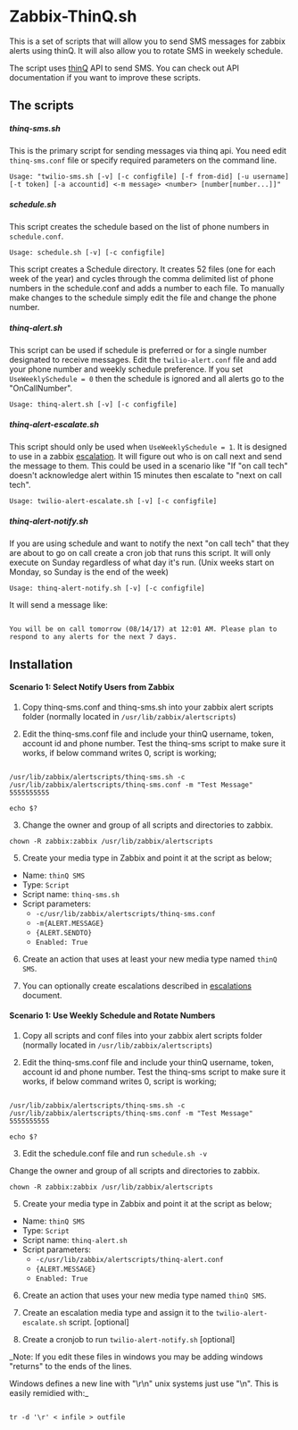 # Zabbix-ThinQ.sh

This is a set of scripts that will allow you to send SMS messages for zabbix alerts using thinQ. It will also allow you to rotate SMS in weekely schedule.

The script uses [thinQ](https://apidocs.thinq.com/) API to send SMS. You can check out API documentation if you want to improve these scripts.



## The scripts

##### thinq-sms.sh

This is the primary script for sending messages via thinq api. You need edit ``thinq-sms.conf`` file or specify required parameters on the command line.

``Usage: "twilio-sms.sh [-v] [-c configfile] [-f from-did] [-u username] [-t token] [-a accountid] <-m message> <number> [number[number...]]"``

  

##### schedule.sh

This script creates the schedule based on the list of phone numbers in ``schedule.conf``.

``Usage: schedule.sh [-v] [-c configfile]``

This script creates a Schedule directory. It creates 52 files (one for each week of the year) and cycles through the comma delimited list of phone numbers in the schedule.conf and adds a number to each file. To manually make changes to the schedule simply edit the file and change the phone number.

  

##### thinq-alert.sh

This script can be used if schedule is preferred or for a single number designated to receive messages. Edit the ``twilio-alert.conf`` file and add your phone number and weekly schedule preference. If you set ``UseWeeklySchedule = 0`` then the schedule is ignored and all alerts go to the "OnCallNumber".

``Usage: thinq-alert.sh [-v] [-c configfile]``  

##### thinq-alert-escalate.sh

This script should only be used when ``UseWeeklySchedule = 1``. It is designed to use in a zabbix [escalation](https://www.zabbix.com/documentation/3.2/manual/config/notifications/action/escalations). It will figure out who is on call next and send the message to them. This could be used in a scenario like "If "on call tech" doesn't acknowledge alert within 15 minutes then escalate to "next on call tech".

 ``Usage: twilio-alert-escalate.sh [-v] [-c configfile]`` 

##### thinq-alert-notify.sh

If you are using schedule and want to notify the next "on call tech" that they are about to go on call create a cron job that runs this script. It will only execute on Sunday regardless of what day it's run. (Unix weeks start on Monday, so Sunday is the end of the week) 

``Usage: thinq-alert-notify.sh [-v] [-c configfile]``

It will send a message like:
```

You will be on call tomorrow (08/14/17) at 12:01 AM. Please plan to respond to any alerts for the next 7 days.

```

  

## Installation

#### Scenario 1: Select Notify Users from Zabbix 

1. Copy thinq-sms.conf and  thinq-sms.sh into your zabbix alert scripts folder (normally located in ``/usr/lib/zabbix/alertscripts``)

2. Edit the thinq-sms.conf file and include your thinQ username, token, account id and phone number. Test the thinq-sms script to make sure it works, if below command writes 0, script is working;

```

/usr/lib/zabbix/alertscripts/thinq-sms.sh -c /usr/lib/zabbix/alertscripts/thinq-sms.conf -m "Test Message" 5555555555

echo $?

```

3. Change the owner and group of all scripts and directories to zabbix.

  

```chown -R zabbix:zabbix /usr/lib/zabbix/alertscripts```

5. Create your media type in Zabbix and point it at the script as below;

- Name: `thinQ SMS`
- Type: `Script`
- Script name: `thinq-sms.sh`
- Script parameters:
	- `-c/usr/lib/zabbix/alertscripts/thinq-sms.conf`
	- `-m{ALERT.MESSAGE}`
	- `{ALERT.SENDTO}`
	- `Enabled: True`


6. Create an action that uses at least your new media type named `thinQ SMS`.

7. You can optionally create escalations described in [escalations](https://www.zabbix.com/documentation/current/manual/config/notifications/action/escalations) document.

#### Scenario 1: Use Weekly Schedule and Rotate Numbers 

1. Copy all scripts and conf files  into your zabbix alert scripts folder (normally located in ``/usr/lib/zabbix/alertscripts``)

2. Edit the thinq-sms.conf file and include your thinQ username, token, account id and phone number. Test the thinq-sms script to make sure it works, if below command writes 0, script is working;

```

/usr/lib/zabbix/alertscripts/thinq-sms.sh -c /usr/lib/zabbix/alertscripts/thinq-sms.conf -m "Test Message" 5555555555

echo $?

```

3. Edit the schedule.conf file and run ``schedule.sh -v``

Change the owner and group of all scripts and directories to zabbix.

```chown -R zabbix:zabbix /usr/lib/zabbix/alertscripts```

5. Create your media type in Zabbix and point it at the  script as below;
- Name: `thinQ SMS`
- Type: `Script`
- Script name: `thinq-alert.sh`
- Script parameters:
	- `-c/usr/lib/zabbix/alertscripts/thinq-alert.conf`
	- `{ALERT.MESSAGE}`
	- `Enabled: True`

6. Create an action that uses your new media type named `thinQ SMS`.

7. Create an escalation media type and assign it to the ``twilio-alert-escalate.sh`` script. [optional]

8. Create a cronjob to run ``twilio-alert-notify.sh``  [optional]

_Note: If you edit these files in windows you may be adding windows "returns" to the ends of the lines.

Windows defines a new line with "\r\n" unix systems just use "\n". This is easily remidied with:_

```

tr -d '\r' < infile > outfile

```